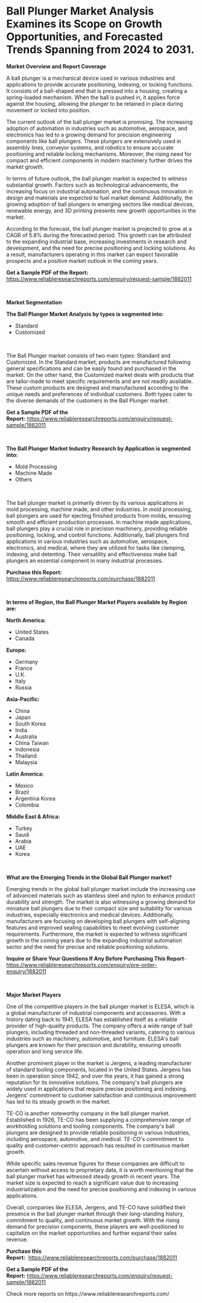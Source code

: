 <p><h1>Ball Plunger Market Analysis Examines its Scope on Growth Opportunities, and Forecasted Trends Spanning from 2024 to 2031.</h1></p><p><strong>Market Overview and Report Coverage</strong></p>
<p><p>A ball plunger is a mechanical device used in various industries and applications to provide accurate positioning, indexing, or locking functions. It consists of a ball-shaped end that is pressed into a housing, creating a spring-loaded mechanism. When the ball is pushed in, it applies force against the housing, allowing the plunger to be retained in place during movement or locked into position.</p><p>The current outlook of the ball plunger market is promising. The increasing adoption of automation in industries such as automotive, aerospace, and electronics has led to a growing demand for precision engineering components like ball plungers. These plungers are extensively used in assembly lines, conveyor systems, and robotics to ensure accurate positioning and reliable locking mechanisms. Moreover, the rising need for compact and efficient components in modern machinery further drives the market growth.</p><p>In terms of future outlook, the ball plunger market is expected to witness substantial growth. Factors such as technological advancements, the increasing focus on industrial automation, and the continuous innovation in design and materials are expected to fuel market demand. Additionally, the growing adoption of ball plungers in emerging sectors like medical devices, renewable energy, and 3D printing presents new growth opportunities in the market.</p><p>According to the forecast, the ball plunger market is projected to grow at a CAGR of 5.8% during the forecasted period. This growth can be attributed to the expanding industrial base, increasing investments in research and development, and the need for precise positioning and locking solutions. As a result, manufacturers operating in this market can expect favorable prospects and a positive market outlook in the coming years.</p></p>
<p><strong>Get a Sample PDF of the Report:</strong> <a href="https://www.reliableresearchreports.com/enquiry/request-sample/1882011">https://www.reliableresearchreports.com/enquiry/request-sample/1882011</a></p>
<p>&nbsp;</p>
<p><strong>Market Segmentation</strong></p>
<p><strong>The Ball Plunger Market Analysis by types is segmented into:</strong></p>
<p><ul><li>Standard</li><li>Customized</li></ul></p>
<p>&nbsp;</p>
<p><p>The Ball Plunger market consists of two main types: Standard and Customized. In the Standard market, products are manufactured following general specifications and can be easily found and purchased in the market. On the other hand, the Customized market deals with products that are tailor-made to meet specific requirements and are not readily available. These custom products are designed and manufactured according to the unique needs and preferences of individual customers. Both types cater to the diverse demands of the customers in the Ball Plunger market.</p></p>
<p><strong>Get a Sample PDF of the Report:</strong>&nbsp;<a href="https://www.reliableresearchreports.com/enquiry/request-sample/1882011">https://www.reliableresearchreports.com/enquiry/request-sample/1882011</a></p>
<p>&nbsp;</p>
<p><strong>The Ball Plunger Market Industry Research by Application is segmented into:</strong></p>
<p><ul><li>Mold Processing</li><li>Machine Made</li><li>Others</li></ul></p>
<p>&nbsp;</p>
<p><p>The ball plunger market is primarily driven by its various applications in mold processing, machine made, and other industries. In mold processing, ball plungers are used for ejecting finished products from molds, ensuring smooth and efficient production processes. In machine made applications, ball plungers play a crucial role in precision machinery, providing reliable positioning, locking, and control functions. Additionally, ball plungers find applications in various industries such as automotive, aerospace, electronics, and medical, where they are utilized for tasks like clamping, indexing, and detenting. Their versatility and effectiveness make ball plungers an essential component in many industrial processes.</p></p>
<p><strong>Purchase this Report:</strong>&nbsp; <a href="https://www.reliableresearchreports.com/purchase/1882011">https://www.reliableresearchreports.com/purchase/1882011</a></p>
<p>&nbsp;</p>
<p><strong>In terms of Region, the Ball Plunger Market Players available by Region are:</strong></p>
<p>
    <p> <strong> North America: </strong>
        <ul>
            <li>United States</li>
            <li>Canada</li>
        </ul>
        </p> 
    <p> <strong> Europe: </strong>
        <ul>
            <li>Germany</li>
            <li>France</li>
            <li>U.K.</li>
            <li>Italy</li>
            <li>Russia</li>
        </ul>
        </p> 
    <p> <strong> Asia-Pacific: </strong>
        <ul>
            <li>China</li>
            <li>Japan</li>
            <li>South Korea</li>
            <li>India</li>
            <li>Australia</li>
            <li>China Taiwan</li>
            <li>Indonesia</li>
            <li>Thailand</li>
            <li>Malaysia</li>
        </ul>
        </p> 
    <p> <strong> Latin America: </strong>
        <ul>
            <li>Mexico</li>
            <li>Brazil</li>
            <li>Argentina Korea</li>
            <li>Colombia</li>
        </ul>
        </p> 
    <p> <strong> Middle East & Africa: </strong>
        <ul>
            <li>Turkey</li>
            <li>Saudi</li>
            <li>Arabia</li>
            <li>UAE</li>
            <li>Korea</li>
        </ul>
    </p>
    </p>
<p>&nbsp;</p>
<p><strong>What are the Emerging Trends in the Global Ball Plunger market?</strong></p>
<p><p>Emerging trends in the global ball plunger market include the increasing use of advanced materials such as stainless steel and nylon to enhance product durability and strength. The market is also witnessing a growing demand for miniature ball plungers due to their compact size and suitability for various industries, especially electronics and medical devices. Additionally, manufacturers are focusing on developing ball plungers with self-aligning features and improved sealing capabilities to meet evolving customer requirements. Furthermore, the market is expected to witness significant growth in the coming years due to the expanding industrial automation sector and the need for precise and reliable positioning solutions.</p></p>
<p><strong>Inquire or Share Your Questions If Any Before Purchasing This Report</strong>- <a href="https://www.reliableresearchreports.com/enquiry/pre-order-enquiry/1882011">https://www.reliableresearchreports.com/enquiry/pre-order-enquiry/1882011</a></p>
<p>&nbsp;</p>
<p><strong>Major Market Players</strong></p>
<p><p>One of the competitive players in the ball plunger market is ELESA, which is a global manufacturer of industrial components and accessories. With a history dating back to 1941, ELESA has established itself as a reliable provider of high-quality products. The company offers a wide range of ball plungers, including threaded and non-threaded variants, catering to various industries such as machinery, automotive, and furniture. ELESA's ball plungers are known for their precision and durability, ensuring smooth operation and long service life.</p><p>Another prominent player in the market is Jergens, a leading manufacturer of standard tooling components, located in the United States. Jergens has been in operation since 1942, and over the years, it has gained a strong reputation for its innovative solutions. The company's ball plungers are widely used in applications that require precise positioning and indexing. Jergens' commitment to customer satisfaction and continuous improvement has led to its steady growth in the market.</p><p>TE-CO is another noteworthy company in the ball plunger market. Established in 1926, TE-CO has been supplying a comprehensive range of workholding solutions and tooling components. The company's ball plungers are designed to provide reliable positioning in various industries, including aerospace, automotive, and medical. TE-CO's commitment to quality and customer-centric approach has resulted in continuous market growth.</p><p>While specific sales revenue figures for these companies are difficult to ascertain without access to proprietary data, it is worth mentioning that the ball plunger market has witnessed steady growth in recent years. The market size is expected to reach a significant value due to increasing industrialization and the need for precise positioning and indexing in various applications.</p><p>Overall, companies like ELESA, Jergens, and TE-CO have solidified their presence in the ball plunger market through their long-standing history, commitment to quality, and continuous market growth. With the rising demand for precision components, these players are well-positioned to capitalize on the market opportunities and further expand their sales revenue.</p></p>
<p><strong>Purchase this Report:</strong>&nbsp;&nbsp;<a href="https://www.reliableresearchreports.com/purchase/1882011">https://www.reliableresearchreports.com/purchase/1882011</a></p>
<p></p>
<p><strong>Get a Sample PDF of the Report:</strong>&nbsp;<a href="https://www.reliableresearchreports.com/enquiry/request-sample/1882011">https://www.reliableresearchreports.com/enquiry/request-sample/1882011</a></p>
<p>Check more reports on https://www.reliableresearchreports.com/</p>